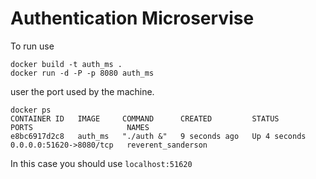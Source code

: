 # Authentication Microservise

To run use
```
docker build -t auth_ms .
docker run -d -P -p 8080 auth_ms
```
user the port used by the machine.
```
docker ps
CONTAINER ID   IMAGE     COMMAND      CREATED         STATUS         PORTS                     NAMES
e8bc6917d2c8   auth_ms   "./auth &"   9 seconds ago   Up 4 seconds   0.0.0.0:51620->8080/tcp   reverent_sanderson
```
In this case you should use ```localhost:51620```
